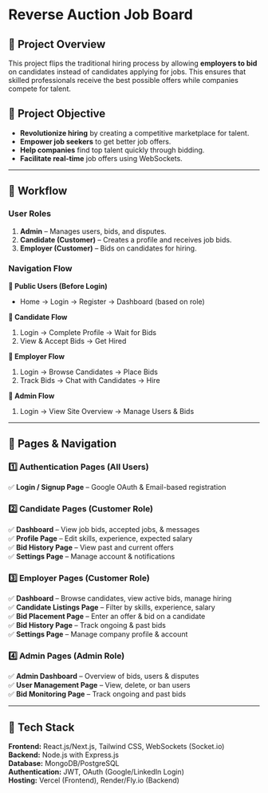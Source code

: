 # Reverse Auction Job Board

## 📌 Project Overview
This project flips the traditional hiring process by allowing **employers to bid** on candidates instead of candidates applying for jobs. This ensures that skilled professionals receive the best possible offers while companies compete for talent.

## 🎯 Project Objective
- **Revolutionize hiring** by creating a competitive marketplace for talent.
- **Empower job seekers** to get better job offers.
- **Help companies** find top talent quickly through bidding.
- **Facilitate real-time** job offers using WebSockets.

---

## 🔄 Workflow
### **User Roles**
1. **Admin** – Manages users, bids, and disputes.
2. **Candidate (Customer)** – Creates a profile and receives job bids.
3. **Employer (Customer)** – Bids on candidates for hiring.

### **Navigation Flow**
**🔹 Public Users (Before Login)**
- Home → Login → Register → Dashboard (based on role)

**🔹 Candidate Flow**
1. Login → Complete Profile → Wait for Bids
2. View & Accept Bids →  Get Hired

**🔹 Employer Flow**
1. Login → Browse Candidates → Place Bids
2. Track Bids → Chat with Candidates → Hire

**🔹 Admin Flow**
1. Login → View Site Overview → Manage Users & Bids

---

## 📄 Pages & Navigation
### **1️⃣ Authentication Pages (All Users)**
✅ **Login / Signup Page** – Google OAuth & Email-based registration  

### **2️⃣ Candidate Pages (Customer Role)**
✅ **Dashboard** – View job bids, accepted jobs, & messages  
✅ **Profile Page** – Edit skills, experience, expected salary  
✅ **Bid History Page** – View past and current offers  
✅ **Settings Page** – Manage account & notifications  

### **3️⃣ Employer Pages (Customer Role)**
✅ **Dashboard** – Browse candidates, view active bids, manage hiring  
✅ **Candidate Listings Page** – Filter by skills, experience, salary  
✅ **Bid Placement Page** – Enter an offer & bid on a candidate  
✅ **Bid History Page** – Track ongoing & past bids  
✅ **Settings Page** – Manage company profile & account  

### **4️⃣ Admin Pages (Admin Role)**
✅ **Admin Dashboard** – Overview of bids, users & disputes  
✅ **User Management Page** – View, delete, or ban users  
✅ **Bid Monitoring Page** – Track ongoing and past bids  

---

## 🚀 Tech Stack
**Frontend:** React.js/Next.js, Tailwind CSS, WebSockets (Socket.io)  
**Backend:** Node.js with Express.js  
**Database:** MongoDB/PostgreSQL  
**Authentication:** JWT, OAuth (Google/LinkedIn Login)  
**Hosting:** Vercel (Frontend), Render/Fly.io (Backend)  

